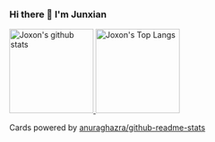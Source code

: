 ### Hi there 👋 I'm Junxian

<!--
**joxon/joxon** is a ✨ _special_ ✨ repository because its `README.md` (this file) appears on your GitHub profile.
-->

<div>
  <a href="https://github.com/anuraghazra/github-readme-stats">
    <img height="150" src="https://github-readme-stats.vercel.app/api?username=joxon&count_private=true&show_icons=true" alt="Joxon's github stats" />
  </a>

  <a href="https://github.com/anuraghazra/github-readme-stats">
    <img height="150" src="https://github-readme-stats.vercel.app/api/top-langs/?username=joxon&langs_count=4&layout=compact" alt="Joxon's Top Langs" />
  </a>
</div>

Cards powered by [anuraghazra/github-readme-stats](https://github.com/anuraghazra/github-readme-stats)
